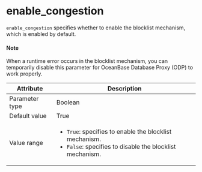 # enable_congestion

`enable_congestion` specifies whether to enable the blocklist mechanism, which is enabled by default.

<main id="notice" type='explain'>
  <h4>Note</h4>
  <p>When a runtime error occurs in the blocklist mechanism, you can temporarily disable this parameter for OceanBase Database Proxy (ODP) to work properly. </p>
</main>

| Attribute | Description |
|----------|---------|
| Parameter type | Boolean |
| Default value | True |
| Value range | <ul><li>`True`: specifies to enable the blocklist mechanism.</li><li>`False`: specifies to disable the blocklist mechanism.</li></ul> |

